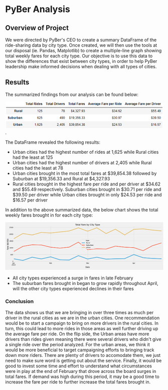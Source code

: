 # PyBer Analysis

## Overview of Project
We were directed by PyBer's CEO to create a summary DataFrame of the ride-sharing data by city type.  Once created, we will then use the tools at our disposal (ie. Pandas, Matplotlib) to create a multiple-line graph showing total weekly fares for each city type.  Our objective is to use this data to show the differences that exist between city types, in order to help PyBer leadership make informed decisions when dealing with all types of cities.

## Results
The summarized findings from our analysis can be found below: 

![DataFrame_By_Type](https://github.com/kroman3105/PyBer_Analysis/blob/main/analysis/DataFrame_By_Type.PNG).  

The DataFrame revealed the following results:

 - Urban cities had the highest number of rides at 1,625 while Rural cities had the least at 125
 - Urban cities had the highest number of drivers at 2,405 while Rural cities had the least at 78
 - Urban cities brought in the most total fares at $39,854.38 followed by Suburban at $19,356.33 and Rural at $4,327.93
 - Rural cities brought in the highest fare per ride and per driver at $34.62 and $55.49 respectively.  Suburban cities brought in $30.71 per ride and $39.50 per driver while Urban cities brought in only $24.53 per ride and $16.57 per driver

In addition to the above summarized data, the below chart shows the total weekly fares brought in for each city type:

![Weekly_Fare](https://github.com/kroman3105/PyBer_Analysis/blob/main/analysis/PyBer_fare_summary.png)

- All city types experienced a surge in fares in late February
- The suburban fares brought in began to grow rapidly throughout April, will the other city types experienced declines in their fares

### Conclusion
The data shows us that we are bringing in over three times as much per driver in the rural cities as we are in the urban cities.  One recommendation would be to start a campaign to bring on more drivers in the rural cities.  In turn, this could lead to more rides in those areas as well further driving up the average fare per ride.  On the flip side, the Urban areas have more drivers than rides given meaning there were several drivers who didn't give a single ride over the period analyzed.  For the urban areas, we think it would be more beneficial to target campaigning efforts to bringing track down more riders.  There are plenty of drivers to accomodate them, we just need to make sure word is getting out about the service.  Finally, it would be good to invest some time and effort to understand what circumstances were in play at the end of February that drove across the board surges in total fares.  If demand was high during this period, it may be a good time to increase the fare per ride to further increase the total fares brought in.

